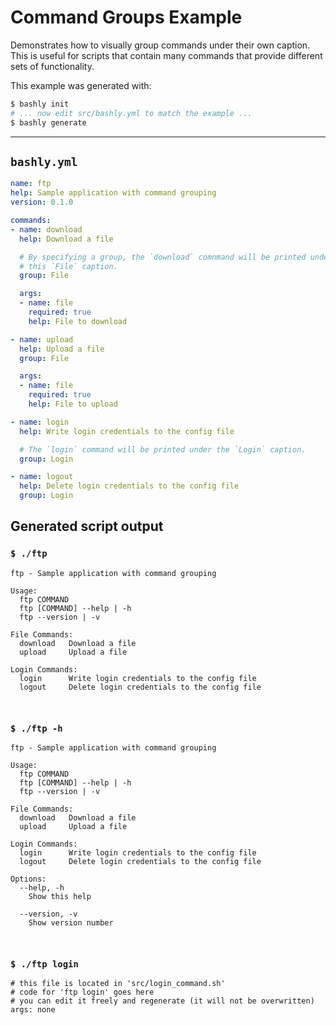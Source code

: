 # Command Groups Example

Demonstrates how to visually group commands under their own caption. This is
useful for scripts that contain many commands that provide different sets of
functionality.

This example was generated with:

```bash
$ bashly init
# ... now edit src/bashly.yml to match the example ...
$ bashly generate
```

-----

## `bashly.yml`

```yaml
name: ftp
help: Sample application with command grouping
version: 0.1.0

commands:
- name: download
  help: Download a file

  # By specifying a group, the `download` comnmand will be printed under
  # this `File` caption.
  group: File

  args:
  - name: file
    required: true
    help: File to download

- name: upload
  help: Upload a file
  group: File

  args:
  - name: file
    required: true
    help: File to upload

- name: login
  help: Write login credentials to the config file

  # The `login` command will be printed under the `Login` caption.
  group: Login

- name: logout
  help: Delete login credentials to the config file
  group: Login
```



## Generated script output

### `$ ./ftp`

```shell
ftp - Sample application with command grouping

Usage:
  ftp COMMAND
  ftp [COMMAND] --help | -h
  ftp --version | -v

File Commands:
  download   Download a file
  upload     Upload a file

Login Commands:
  login      Write login credentials to the config file
  logout     Delete login credentials to the config file



```

### `$ ./ftp -h`

```shell
ftp - Sample application with command grouping

Usage:
  ftp COMMAND
  ftp [COMMAND] --help | -h
  ftp --version | -v

File Commands:
  download   Download a file
  upload     Upload a file

Login Commands:
  login      Write login credentials to the config file
  logout     Delete login credentials to the config file

Options:
  --help, -h
    Show this help

  --version, -v
    Show version number



```

### `$ ./ftp login`

```shell
# this file is located in 'src/login_command.sh'
# code for 'ftp login' goes here
# you can edit it freely and regenerate (it will not be overwritten)
args: none


```



